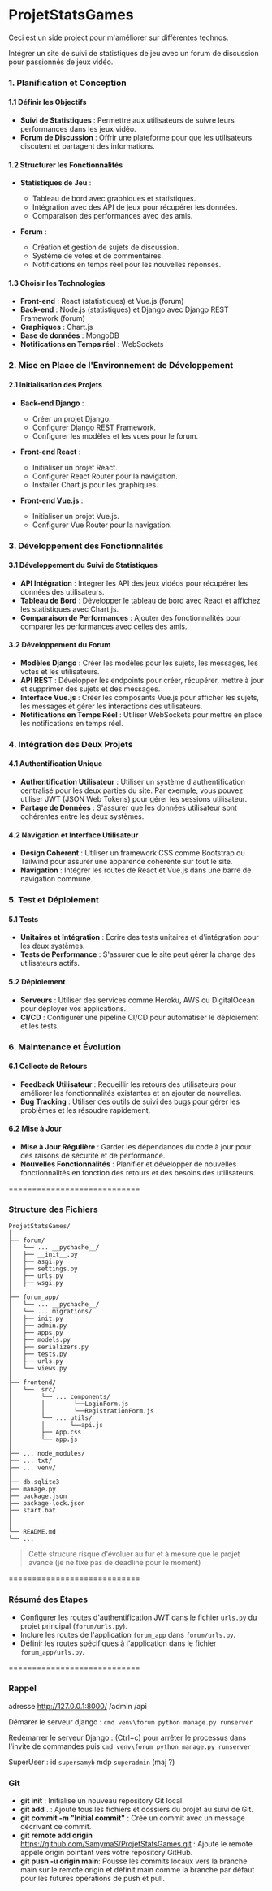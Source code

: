 # ProjetStatsGames
Ceci est un side project pour m'améliorer sur différentes technos.

Intégrer un site de suivi de statistiques de jeu avec un forum de discussion pour passionnés de jeux vidéo.

### 1. Planification et Conception

#### 1.1 Définir les Objectifs
- **Suivi de Statistiques** : Permettre aux utilisateurs de suivre leurs performances dans les jeux vidéo.
- **Forum de Discussion** : Offrir une plateforme pour que les utilisateurs discutent et partagent des informations.

#### 1.2 Structurer les Fonctionnalités

- **Statistiques de Jeu** :
    - Tableau de bord avec graphiques et statistiques.
    - Intégration avec des API de jeux pour récupérer les données.
    - Comparaison des performances avec des amis.

- **Forum** :
    - Création et gestion de sujets de discussion.
    - Système de votes et de commentaires.
    - Notifications en temps réel pour les nouvelles réponses.

#### 1.3 Choisir les Technologies

- **Front-end** : React (statistiques) et Vue.js (forum)
- **Back-end** : Node.js (statistiques) et Django avec Django REST Framework (forum)
- **Graphiques** : Chart.js
- **Base de données** : MongoDB
- **Notifications en Temps réel** : WebSockets

### 2. Mise en Place de l'Environnement de Développement

#### 2.1 Initialisation des Projets

- **Back-end Django** :
    - Créer un projet Django.
    - Configurer Django REST Framework.
    - Configurer les modèles et les vues pour le forum.

- **Front-end React** :
    - Initialiser un projet React.
    - Configurer React Router pour la navigation.
    - Installer Chart.js pour les graphiques.

- **Front-end Vue.js** :
    - Initialiser un projet Vue.js.
    - Configurer Vue Router pour la navigation.

### 3. Développement des Fonctionnalités

#### 3.1 Développement du Suivi de Statistiques

- **API Intégration** : Intégrer les API des jeux vidéos pour récupérer les données des utilisateurs.
- **Tableau de Bord** : Développer le tableau de bord avec React et affichez les statistiques avec Chart.js.
- **Comparaison de Performances** : Ajouter des fonctionnalités pour comparer les performances avec celles des amis.

#### 3.2 Développement du Forum

- **Modèles Django** : Créer les modèles pour les sujets, les messages, les votes et les utilisateurs.
- **API REST** : Développer les endpoints pour créer, récupérer, mettre à jour et supprimer des sujets et des messages.
- **Interface Vue.js** : Créer les composants Vue.js pour afficher les sujets, les messages et gérer les interactions des utilisateurs.
- **Notifications en Temps Réel** : Utiliser WebSockets pour mettre en place les notifications en temps réel.

### 4. Intégration des Deux Projets

#### 4.1 Authentification Unique

- **Authentification Utilisateur** : Utiliser un système d'authentification centralisé pour les deux parties du site. Par exemple, vous pouvez utiliser JWT (JSON Web Tokens) pour gérer les sessions utilisateur.
- **Partage de Données** : S'assurer que les données utilisateur sont cohérentes entre les deux systèmes.

#### 4.2 Navigation et Interface Utilisateur

- **Design Cohérent** : Utiliser un framework CSS comme Bootstrap ou Tailwind pour assurer une apparence cohérente sur tout le site.
- **Navigation** : Intégrer les routes de React et Vue.js dans une barre de navigation commune.

### 5. Test et Déploiement

#### 5.1 Tests

- **Unitaires et Intégration** : Écrire des tests unitaires et d'intégration pour les deux systèmes.
- **Tests de Performance** : S'assurer que le site peut gérer la charge des utilisateurs actifs.

#### 5.2 Déploiement

- **Serveurs** : Utiliser des services comme Heroku, AWS ou DigitalOcean pour déployer vos applications.
- **CI/CD** : Configurer une pipeline CI/CD pour automatiser le déploiement et les tests.

### 6. Maintenance et Évolution

#### 6.1 Collecte de Retours

- **Feedback Utilisateur** : Recueillir les retours des utilisateurs pour améliorer les fonctionnalités existantes et en ajouter de nouvelles.
- **Bug Tracking** : Utiliser des outils de suivi des bugs pour gérer les problèmes et les résoudre rapidement.

#### 6.2 Mise à Jour

- **Mise à Jour Régulière** : Garder les dépendances du code à jour pour des raisons de sécurité et de performance.
- **Nouvelles Fonctionnalités** : Planifier et développer de nouvelles fonctionnalités en fonction des retours et des besoins des utilisateurs.



============================



### Structure des Fichiers
    ProjetStatsGames/
    │
    ├── forum/
    │   └── ... __pychache__/
    │   ├── __init__.py
    │   ├── asgi.py
    │   ├── settings.py
    │   ├── urls.py
    │   ├── wsgi.py
    │
    ├── forum_app/
    │   └── ... __pychache__/
    │   └── ... migrations/
    │   ├── init.py
    │   ├── admin.py
    │   ├── apps.py
    │   ├── models.py
    │   ├── serializers.py
    │   ├── tests.py
    │   ├── urls.py
    │   └── views.py
    │
    ├── frontend/
    │   └──  src/
    │        └── ... components/
    │        │        └──LoginForm.js
    │        │        └──RegistrationForm.js
    │        └── ... utils/
    │        │       └──api.js
    │        ├── App.css
    │        └── app.js
    │
    ├── ... node_modules/
    ├── ... txt/
    ├── ... venv/   
    │   
    ├── db.sqlite3 
    ├── manage.py
    ├── package.json
    ├── package-lock.json
    ├── start.bat
    │  
    │    
    └── README.md
    └── ... 
> Cette strucure risque d'évoluer au fur et à mesure que le projet avance (je ne fixe pas de deadline pour le moment)

============================

### Résumé des Étapes

- Configurer les routes d'authentification JWT dans le fichier `urls.py` du projet principal (`forum/urls.py`).
- Inclure les routes de l'application `forum_app` dans `forum/urls.py`.
- Définir les routes spécifiques à l'application dans le fichier `forum_app/urls.py`.


============================

### Rappel

 adresse http://127.0.0.1:8000/
 /admin
 /api

 Démarer le serveur django : `cmd venv\forum python manage.py runserver`

 Redémarrer le serveur Django : (Ctrl+c) pour arrêter le processus dans l'invite de commandes puis `cmd venv\forum python manage.py runserver`

 SuperUser : id `supersamyb` mdp `superadmin` (maj ?)

### Git 

- **git init** : Initialise un nouveau repository Git local.
- **git add** . : Ajoute tous les fichiers et dossiers du projet au suivi de Git.
- **git commit -m "Initial commit"** : Crée un commit avec un message décrivant ce commit.
- **git remote add origin** https://github.com/SamymaS/ProjetStatsGames.git : Ajoute le remote appelé origin pointant vers votre repository GitHub.
- **git push -u origin main**: Pousse les commits locaux vers la branche main sur le remote origin et définit main comme la branche par défaut pour les futures opérations de push et pull.
